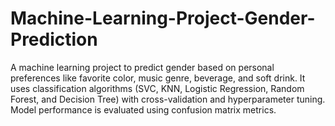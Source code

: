 # Machine-Learning-Project-Gender-Prediction
A machine learning project to predict gender based on personal preferences like favorite color, music genre, beverage, and soft drink. It uses classification algorithms (SVC, KNN, Logistic Regression, Random Forest, and Decision Tree) with cross-validation and hyperparameter tuning. Model performance is evaluated using confusion matrix metrics.
